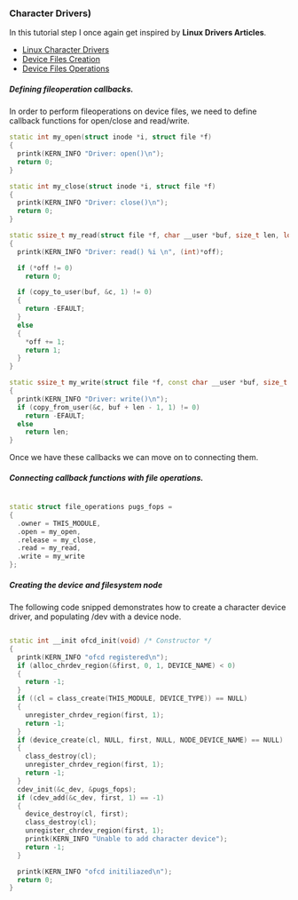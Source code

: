 ### Character Drivers)

In this tutorial step I once again get inspired by **Linux Drivers Articles**.

* [Linux Character Drivers](http://www.linuxforu.com/2011/02/linux-character-drivers/)
* [Device Files Creation](http://www.linuxforu.com/2011/04/character-device-files-creation-operations/)
* [Device Files Operations](http://www.linuxforu.com/2011/05/decoding-character-device-file-operations/)


##### Defining fileoperation callbacks.

In order to perform fileoperations on device files, we need to define callback functions for open/close and read/write.

```C++
static int my_open(struct inode *i, struct file *f)
{
  printk(KERN_INFO "Driver: open()\n");
  return 0;
}

static int my_close(struct inode *i, struct file *f)
{
  printk(KERN_INFO "Driver: close()\n");
  return 0;
}

static ssize_t my_read(struct file *f, char __user *buf, size_t len, loff_t *off)
{
  printk(KERN_INFO "Driver: read() %i \n", (int)*off);

  if (*off != 0)
    return 0;

  if (copy_to_user(buf, &c, 1) != 0)
  {
    return -EFAULT;
  }
  else
  {
    *off += 1;
    return 1;
  }
}

static ssize_t my_write(struct file *f, const char __user *buf, size_t len, loff_t *off)
{
  printk(KERN_INFO "Driver: write()\n");
  if (copy_from_user(&c, buf + len - 1, 1) != 0)
    return -EFAULT;
  else
    return len;
}
```

Once we have these callbacks we can move on to connecting them.

##### Connecting callback functions with file operations.

```C++

static struct file_operations pugs_fops =
{
  .owner = THIS_MODULE,
  .open = my_open,
  .release = my_close,
  .read = my_read,
  .write = my_write
};

```

##### Creating the device and filesystem node


The following code snipped demonstrates how to create a character device driver, and populating /dev with a device node.
```C++

static int __init ofcd_init(void) /* Constructor */
{
  printk(KERN_INFO "ofcd registered\n");
  if (alloc_chrdev_region(&first, 0, 1, DEVICE_NAME) < 0)
  {
    return -1;
  }
  if ((cl = class_create(THIS_MODULE, DEVICE_TYPE)) == NULL)
  {
    unregister_chrdev_region(first, 1);
    return -1;
  }
  if (device_create(cl, NULL, first, NULL, NODE_DEVICE_NAME) == NULL)
  {
    class_destroy(cl);
    unregister_chrdev_region(first, 1);
    return -1;
  }
  cdev_init(&c_dev, &pugs_fops);
  if (cdev_add(&c_dev, first, 1) == -1)
  {
    device_destroy(cl, first);
    class_destroy(cl);
    unregister_chrdev_region(first, 1);
    printk(KERN_INFO "Unable to add character device");
    return -1;
  }

  printk(KERN_INFO "ofcd initiliazed\n");
  return 0;
}
```
